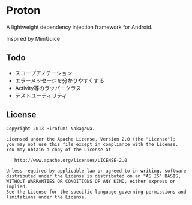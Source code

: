 Proton
======================

A lightweight dependency injection framework for Android.

Inspired by MiniGuice


Todo
------
+   スコープアノテーション
+   エラーメッセージを分かりやすくする
+   Activity等のラッパークラス
+   テストユーティリティ

License
-------

    Copyright 2013 Hirofumi Nakagawa.

    Licensed under the Apache License, Version 2.0 (the "License");
    you may not use this file except in compliance with the License.
    You may obtain a copy of the License at

       http://www.apache.org/licenses/LICENSE-2.0

    Unless required by applicable law or agreed to in writing, software
    distributed under the License is distributed on an "AS IS" BASIS,
    WITHOUT WARRANTIES OR CONDITIONS OF ANY KIND, either express or implied.
    See the License for the specific language governing permissions and
    limitations under the License.